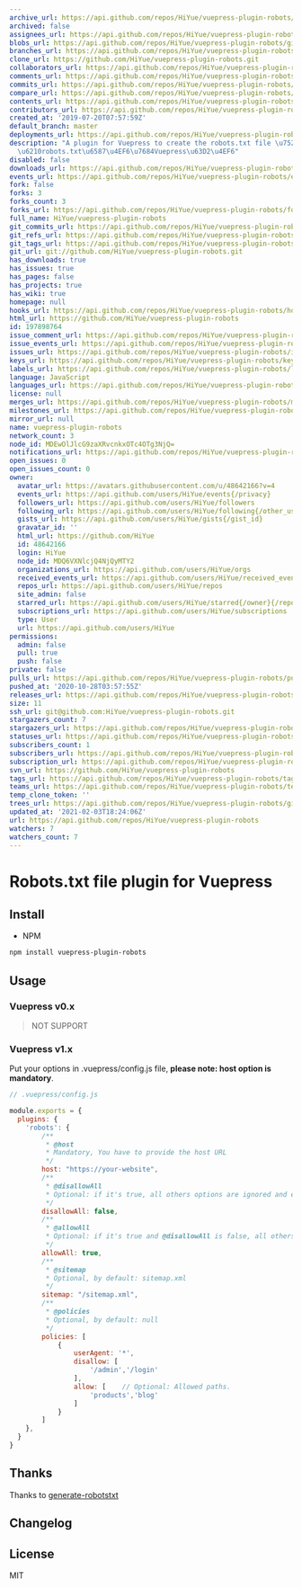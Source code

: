 ```yaml
---
archive_url: https://api.github.com/repos/HiYue/vuepress-plugin-robots/{archive_format}{/ref}
archived: false
assignees_url: https://api.github.com/repos/HiYue/vuepress-plugin-robots/assignees{/user}
blobs_url: https://api.github.com/repos/HiYue/vuepress-plugin-robots/git/blobs{/sha}
branches_url: https://api.github.com/repos/HiYue/vuepress-plugin-robots/branches{/branch}
clone_url: https://github.com/HiYue/vuepress-plugin-robots.git
collaborators_url: https://api.github.com/repos/HiYue/vuepress-plugin-robots/collaborators{/collaborator}
comments_url: https://api.github.com/repos/HiYue/vuepress-plugin-robots/comments{/number}
commits_url: https://api.github.com/repos/HiYue/vuepress-plugin-robots/commits{/sha}
compare_url: https://api.github.com/repos/HiYue/vuepress-plugin-robots/compare/{base}...{head}
contents_url: https://api.github.com/repos/HiYue/vuepress-plugin-robots/contents/{+path}
contributors_url: https://api.github.com/repos/HiYue/vuepress-plugin-robots/contributors
created_at: '2019-07-20T07:57:59Z'
default_branch: master
deployments_url: https://api.github.com/repos/HiYue/vuepress-plugin-robots/deployments
description: "A plugin for Vuepress to create the robots.txt file \u7528\u6765\u751F\
  \u6210robots.txt\u6587\u4EF6\u7684Vuepress\u63D2\u4EF6"
disabled: false
downloads_url: https://api.github.com/repos/HiYue/vuepress-plugin-robots/downloads
events_url: https://api.github.com/repos/HiYue/vuepress-plugin-robots/events
fork: false
forks: 3
forks_count: 3
forks_url: https://api.github.com/repos/HiYue/vuepress-plugin-robots/forks
full_name: HiYue/vuepress-plugin-robots
git_commits_url: https://api.github.com/repos/HiYue/vuepress-plugin-robots/git/commits{/sha}
git_refs_url: https://api.github.com/repos/HiYue/vuepress-plugin-robots/git/refs{/sha}
git_tags_url: https://api.github.com/repos/HiYue/vuepress-plugin-robots/git/tags{/sha}
git_url: git://github.com/HiYue/vuepress-plugin-robots.git
has_downloads: true
has_issues: true
has_pages: false
has_projects: true
has_wiki: true
homepage: null
hooks_url: https://api.github.com/repos/HiYue/vuepress-plugin-robots/hooks
html_url: https://github.com/HiYue/vuepress-plugin-robots
id: 197898764
issue_comment_url: https://api.github.com/repos/HiYue/vuepress-plugin-robots/issues/comments{/number}
issue_events_url: https://api.github.com/repos/HiYue/vuepress-plugin-robots/issues/events{/number}
issues_url: https://api.github.com/repos/HiYue/vuepress-plugin-robots/issues{/number}
keys_url: https://api.github.com/repos/HiYue/vuepress-plugin-robots/keys{/key_id}
labels_url: https://api.github.com/repos/HiYue/vuepress-plugin-robots/labels{/name}
language: JavaScript
languages_url: https://api.github.com/repos/HiYue/vuepress-plugin-robots/languages
license: null
merges_url: https://api.github.com/repos/HiYue/vuepress-plugin-robots/merges
milestones_url: https://api.github.com/repos/HiYue/vuepress-plugin-robots/milestones{/number}
mirror_url: null
name: vuepress-plugin-robots
network_count: 3
node_id: MDEwOlJlcG9zaXRvcnkxOTc4OTg3NjQ=
notifications_url: https://api.github.com/repos/HiYue/vuepress-plugin-robots/notifications{?since,all,participating}
open_issues: 0
open_issues_count: 0
owner:
  avatar_url: https://avatars.githubusercontent.com/u/48642166?v=4
  events_url: https://api.github.com/users/HiYue/events{/privacy}
  followers_url: https://api.github.com/users/HiYue/followers
  following_url: https://api.github.com/users/HiYue/following{/other_user}
  gists_url: https://api.github.com/users/HiYue/gists{/gist_id}
  gravatar_id: ''
  html_url: https://github.com/HiYue
  id: 48642166
  login: HiYue
  node_id: MDQ6VXNlcjQ4NjQyMTY2
  organizations_url: https://api.github.com/users/HiYue/orgs
  received_events_url: https://api.github.com/users/HiYue/received_events
  repos_url: https://api.github.com/users/HiYue/repos
  site_admin: false
  starred_url: https://api.github.com/users/HiYue/starred{/owner}{/repo}
  subscriptions_url: https://api.github.com/users/HiYue/subscriptions
  type: User
  url: https://api.github.com/users/HiYue
permissions:
  admin: false
  pull: true
  push: false
private: false
pulls_url: https://api.github.com/repos/HiYue/vuepress-plugin-robots/pulls{/number}
pushed_at: '2020-10-28T03:57:55Z'
releases_url: https://api.github.com/repos/HiYue/vuepress-plugin-robots/releases{/id}
size: 11
ssh_url: git@github.com:HiYue/vuepress-plugin-robots.git
stargazers_count: 7
stargazers_url: https://api.github.com/repos/HiYue/vuepress-plugin-robots/stargazers
statuses_url: https://api.github.com/repos/HiYue/vuepress-plugin-robots/statuses/{sha}
subscribers_count: 1
subscribers_url: https://api.github.com/repos/HiYue/vuepress-plugin-robots/subscribers
subscription_url: https://api.github.com/repos/HiYue/vuepress-plugin-robots/subscription
svn_url: https://github.com/HiYue/vuepress-plugin-robots
tags_url: https://api.github.com/repos/HiYue/vuepress-plugin-robots/tags
teams_url: https://api.github.com/repos/HiYue/vuepress-plugin-robots/teams
temp_clone_token: ''
trees_url: https://api.github.com/repos/HiYue/vuepress-plugin-robots/git/trees{/sha}
updated_at: '2021-02-03T18:24:06Z'
url: https://api.github.com/repos/HiYue/vuepress-plugin-robots
watchers: 7
watchers_count: 7
---
```


# Robots.txt file plugin for Vuepress

## Install
* NPM
```bash
npm install vuepress-plugin-robots
```

## Usage
### Vuepress v0.x
> NOT SUPPORT

### Vuepress v1.x

Put your options in .vuepress/config.js file, **please note: host option is mandatory**.

```javascript
// .vuepress/config.js

module.exports = {
  plugins: {
    'robots': {
        /**
         * @host
         * Mandatory, You have to provide the host URL
         */   
        host: "https://your-website",
        /**
         * @disallowAll
         * Optional: if it's true, all others options are ignored and exclude all robots from the entire server
         */
        disallowAll: false,
        /**
         * @allowAll
         * Optional: if it's true and @disallowAll is false, all others options are ignored and allow all robots complete access
         */
        allowAll: true,      
        /**
         * @sitemap
         * Optional, by default: sitemap.xml
         */ 
        sitemap: "/sitemap.xml",
        /**
         * @policies
         * Optional, by default: null
         */ 
        policies: [
            {
                userAgent: '*',
                disallow: [
                    '/admin','/login'
                ],
                allow: [    // Optional: Allowed paths. 
                    'products','blog'
                ]
            }
        ]
    },
  }
}
```

## Thanks
Thanks to [generate-robotstxt](https://github.com/itgalaxy/generate-robotstxt)

## Changelog

## License
MIT